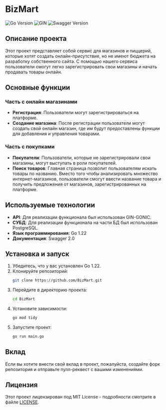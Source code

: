
# BizMart

![Go Version](https://img.shields.io/badge/Go-1.22-blue)
![GIN](https://img.shields.io/badge/GIN-blue)
![Swagger Version](https://img.shields.io/badge/Swagger-2.0-orange)

## Описание проекта
Этот проект представляет собой сервис для магазинов и пиццерий, которые хотят создать онлайн-присутствие, но не имеют бюджета на разработку собственного сайта. С помощью нашего сервиса пользователи смогут легко зарегистрировать свои магазины и начать продавать товары онлайн.

## Основные функции

### Часть с онлайн магазинами
- **Регистрация**: Пользователи могут зарегистрироваться на платформе.
- **Создание магазина**: После регистрации пользователи могут создать свой онлайн магазин, где им будут предоставлены функции для добавления и управления товарами.

### Часть с покупками
- **Покупатели**: Пользователи, которые не зарегистрировали свои магазины, могут выступать в роли покупателей.
- **Поиск товаров**: Главная страница позволит пользователям искать товары по названию. Вместо того чтобы анализировать множество интернет-магазинов, пользователи смогут ввести название товара и получить предложения от магазинов, зарегистрированных на платформе.

## Используемые технологии
- **API**: Для реализации функционала был использован GIN-GONIC.
- **СУБД**: Для реализации функционала на части БД был использован PostgreSQL.
- **Язык программирования**: Go 1.22
- **Документация**: Swagger 2.0

## Установка и запуск
1. Убедитесь, что у вас установлен Go 1.22.
2. Клонируйте репозиторий:
   ```bash
   git clone https://github.com/BizMart.git
   ```
3. Перейдите в директорию проекта:
   ```bash
   cd BizMart
   ```
4. Установите зависимости:
   ```bash
   go mod tidy
   ```
5. Запустите проект:
   ```bash
   go run main.go
   ```

## Вклад
Если вы хотите внести свой вклад в проект, пожалуйста, создайте форк репозитория и отправьте пулл-реквест с вашими изменениями.

## Лицензия
Этот проект лицензирован под MIT License - подробности смотрите в файле [LICENSE](LICENSE).
